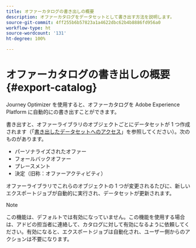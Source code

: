 ```yaml
---
title: オファーカタログの書き出しの概要
description: オファーカタログをデータセットとして書き出す方法を説明します。
source-git-commit: 4ff255b6b57823a1a4622dbc62b4b8886fd956a0
workflow-type: ht
source-wordcount: '131'
ht-degree: 100%

---
```


# オファーカタログの書き出しの概要 {#export-catalog}

Journey Optimizer を使用すると、オファーカタログを Adobe Experience Platform に自動的にの書き出すことができます。

書き出すと、オファーライブラリのオブジェクトごとにデータセットが 1 つ作成されます（「[書き出したデータセットへのアクセス](../export-catalog/access-dataset.md)」を参照してください）。次のものがあります。

* パーソナライズされたオファー
* フォールバックオファー
* プレースメント
* 決定（旧称：オファーアクティビティ）

オファーライブラリでこれらのオブジェクトの 1 つが変更されるたびに、新しいエクスポートジョブが自動的に実行され、データセットが更新されます。

>[!NOTE]
>
>この機能は、デフォルトでは有効になっていません。この機能を使用する場合は、アドビの担当者に連絡して、カタログに対して有効になるように依頼してください。有効になると、エクスポートジョブは自動化され、ユーザー側からのアクションは不要になります。
